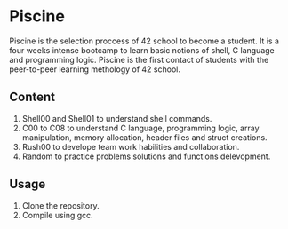 # Piscine

Piscine is the selection proccess of 42 school to become a student. It is a four weeks intense bootcamp to learn basic notions of shell, C language and programming logic. Piscine is the first contact of students with the peer-to-peer learning methology of 42 school.

## Content
1. Shell00 and Shell01 to understand shell commands.
2. C00 to C08 to understand C language, programming logic, array manipulation, memory allocation, header files and struct creations.
3. Rush00 to develope team work habilities and collaboration.
4. Random to practice problems solutions and functions delevopment.

## Usage
1. Clone the repository.
2. Compile using gcc.
